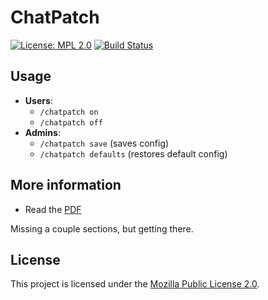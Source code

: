 ChatPatch
=========

[![License: MPL 2.0](https://img.shields.io/badge/License-MPL%202.0-brightgreen.svg)](https://opensource.org/licenses/MPL-2.0)
[![Build Status](https://travis-ci.org/CrystalCraftMC/ChatPatch.svg?branch=master)](https://travis-ci.org/CrystalCraftMC/ChatPatch)


## Usage

* **Users**:
    * `/chatpatch on`
    * `/chatpatch off`
* **Admins**:
    * `/chatpatch save` (saves config)
    * `/chatpatch defaults` (restores default config)


## More information

* Read the
  [PDF](https://github.com/CrystalCraftMC/ChatPatch/blob/master/ChatPatch.pdf)

Missing a couple sections, but getting there.


## License

This project is licensed under the [Mozilla Public License
2.0](https://github.com/CrystalCraftMC/ChatPatch/blob/master/LICENSE.txt).

